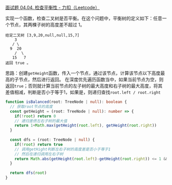 [面试题 04.04. 检查平衡性 - 力扣（Leetcode）](https://leetcode.cn/problems/check-balance-lcci/description/)

实现一个函数，检查二叉树是否平衡。在这个问题中，平衡树的定义如下：任意一个节点，其两棵子树的高度差不超过 1。

```
给定二叉树 [3,9,20,null,null,15,7]
    3
   / \
  9  20
    /  \
   15   7
返回 true 。
```

思路：创建`getHeight`函数，传入一个节点，通过该节点，计算该节点以下高度最高的子节点，然后进行返回。
在深度优先遍历函数当中，如果当前节点为空，则返回`true`；否则就计算当前节点的左子树的最大高度和右子树的最大高度，将其差值相减，判断是否小于等于1，如果是，则递归查找`root.left / root.right`

```typescript
function isBalanced(root: TreeNode | null): boolean {
  // 获取root节点的高度
  const getHeight = (root: TreeNode | null): number => {
    if(!root) return 0
    // 递归差债左右子树的最大值
    return 1+Math.max(getHeight(root.left), getHeight(root.right))
  }
  
  const dfs = (root: TreeNode | null) {
    if(!root) return true
    // 调用getHight判断左右子树的高度差是否小于等于1
    // 然后在递归调用左右子树
    return Math.abs(getHeight(root.left)-getHeight(root.right)) <= 1 && dfs(root.left) && dfs(root.right)
  }
  
  return dfs(root)
}
```

